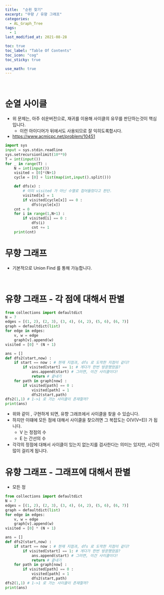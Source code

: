```yaml
---
title:  "순횐 찾기"
excerpt: "무향 / 유향 그래프"
categories:
  - AL_Graph_Tree
tags:
  - 1
last_modified_at: 2021-08-28

toc: true
toc_label: "Table Of Contents"
toc_icon: "cog"
toc_sticky: true

use_math: true
---
```


<br>

# 순열 사이클 

- 위 문제는, 아주 쉬운버전으로, 재귀를 이용해 사이클의 유무를 판단하는것이 핵심입니다.
  - 이런 아이디어가 뒤에서도 사용되므로 잘 익히도록합시다.
- https://www.acmicpc.net/problem/10451

```python
import sys
input = sys.stdin.readline
sys.setrecursionlimit(10**9)
T = int(input())
for _ in range(T) :
    N = int(input())
    visited = [0]*(N+1)
    cycle = [0] + list(map(int,input().split()))

    def dfs(x) :
        # 이미 visited 가 아닌 수열로 접어들었다고 판단.
        visited[x] = 1
        if visited[cycle[x]] == 0 :
            dfs(cycle[x])
    cnt = 0
    for i in range(1,N+1) :
        if visited[i] == 0 :
            dfs(i)
            cnt += 1
    print(cnt)
```

# 무향 그래프

- 기본적으로 Union Find 를 통해 가능합니다. 



<Br>

# 유향 그래프 - 각 점에 대해서 판별

```python
from collections import defaultdict
N = 7
edges = [(1, 2), (2, 3), (3, 4), (4, 2), (5, 6), (6, 7)]
graph = defaultdict(list)
for edge in edges:
    v, w = edge
    graph[v].append(w)
visited = [0] * (N + 1)

ans = []
def dfs2(start,now) :
    if start == now : # 현재 지점과, dfs 로 도착한 지점이 같다?
        if visited[start] == 1: # 게다가 한번 방문했었음? 
            ans.append(start) # 그러면, 이건 사이클이다! 
            return # 끝내기
    for path in graph[now] :
        if visited[path] == 0 :
            visited[path] = 1
            dfs2(start,path)
dfs2(1,1) # 1->1 로 가는 사이클이 존재할까?
print(ans) 
```

- 위와 같이 , 구현하게 되면, 유향 그래프에서 사이클을 찾을 수 있습니다.
- 하지만 이떄에 모든 점에 대해서 사이클을 찾으려면 그 복잡도는 O(V(V+E)) 가 됩니다. 
  - V 는 정점의 수 
  - E 는 간선의 수 
- 각각의 정점에 대해서 사이클이 있는지 없는지를 검사한다는 의미는 있지만, 시간이 많이 걸리게 됩니다. 

# 유향 그래프 - 그래프에 대해서 판별

- 모든 정

```python
from collections import defaultdict
N = 7
edges = [(1, 2), (2, 3), (3, 4), (4, 2), (5, 6), (6, 7)]
graph = defaultdict(list)
for edge in edges:
    v, w = edge
    graph[v].append(w)
visited = [0] * (N + 1)

ans = []
def dfs2(start,now) :
    if start == now : # 현재 지점과, dfs 로 도착한 지점이 같다?
        if visited[start] == 1: # 게다가 한번 방문했었음? 
            ans.append(start) # 그러면, 이건 사이클이다! 
            return # 끝내기
    for path in graph[now] :
        if visited[path] == 0 :
            visited[path] = 1
            dfs2(start,path)
dfs2(1,1) # 1->1 로 가는 사이클이 존재할까?
print(ans) 
```
